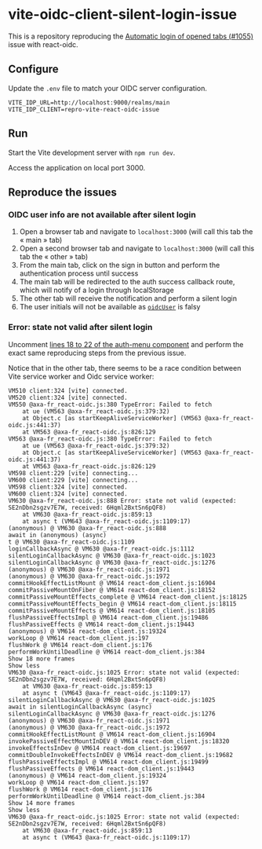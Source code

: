 # vite-oidc-client-silent-login-issue

This is a repository reproducing the [Automatic login of opened tabs (#1055)](https://github.com/AxaFrance/oidc-client/issues/1055) issue with react-oidc.

## Configure

Update the `.env` file to match your OIDC server configuration.

```
VITE_IDP_URL=http://localhost:9000/realms/main
VITE_IDP_CLIENT=repro-vite-react-oidc-issue
```

## Run

Start the Vite development server with `npm run dev`.

Access the application on local port 3000.

## Reproduce the issues

### OIDC user info are not available after silent login

1. Open a browser tab and navigate to `localhost:3000` (will call this tab the « main » tab)
2. Open a second browser tab and navigate to `localhost:3000` (will call this tab the « other » tab)
3. From the main tab, click on the sign in button and perform the authentication process until success
4. The main tab will be redirected to the auth success callback route, which will notify of a login through localStorage
5. The other tab will receive the notification and perform a silent login
6. The user initials will not be available as [`oidcUser`](src/auth-menu/auth-menu.tsx#L28) is falsy

### Error: state not valid after silent login

Uncomment [lines 18 to 22 of the auth-menu component](src/auth-menu/auth-menu.tsx#L18-L22) and perform the exact same reproducing steps from the previous issue.

Notice that in the other tab, there seems to be a race condition between Vite service worker and Oidc service worker:

```
VM510 client:324 [vite] connected.
VM520 client:324 [vite] connected.
VM550 @axa-fr_react-oidc.js:380 TypeError: Failed to fetch
    at ue (VM563 @axa-fr_react-oidc.js:379:32)
    at Object.c [as startKeepAliveServiceWorker] (VM563 @axa-fr_react-oidc.js:441:37)
    at VM563 @axa-fr_react-oidc.js:826:129
VM563 @axa-fr_react-oidc.js:380 TypeError: Failed to fetch
    at ue (VM563 @axa-fr_react-oidc.js:379:32)
    at Object.c [as startKeepAliveServiceWorker] (VM563 @axa-fr_react-oidc.js:441:37)
    at VM563 @axa-fr_react-oidc.js:826:129
VM598 client:229 [vite] connecting...
VM600 client:229 [vite] connecting...
VM598 client:324 [vite] connected.
VM600 client:324 [vite] connected.
VM630 @axa-fr_react-oidc.js:888 Error: state not valid (expected: SE2nDbn2sgzv7E7W, received: 6Hqml2BxtSn6pQF8)
    at VM630 @axa-fr_react-oidc.js:859:13
    at async t (VM643 @axa-fr_react-oidc.js:1109:17)
(anonymous) @ VM630 @axa-fr_react-oidc.js:888
await in (anonymous) (async)
t @ VM630 @axa-fr_react-oidc.js:1109
loginCallbackAsync @ VM630 @axa-fr_react-oidc.js:1112
silentLoginCallbackAsync @ VM630 @axa-fr_react-oidc.js:1023
silentLoginCallbackAsync @ VM630 @axa-fr_react-oidc.js:1276
(anonymous) @ VM630 @axa-fr_react-oidc.js:1971
(anonymous) @ VM630 @axa-fr_react-oidc.js:1972
commitHookEffectListMount @ VM614 react-dom_client.js:16904
commitPassiveMountOnFiber @ VM614 react-dom_client.js:18152
commitPassiveMountEffects_complete @ VM614 react-dom_client.js:18125
commitPassiveMountEffects_begin @ VM614 react-dom_client.js:18115
commitPassiveMountEffects @ VM614 react-dom_client.js:18105
flushPassiveEffectsImpl @ VM614 react-dom_client.js:19486
flushPassiveEffects @ VM614 react-dom_client.js:19443
(anonymous) @ VM614 react-dom_client.js:19324
workLoop @ VM614 react-dom_client.js:197
flushWork @ VM614 react-dom_client.js:176
performWorkUntilDeadline @ VM614 react-dom_client.js:384
Show 18 more frames
Show less
VM630 @axa-fr_react-oidc.js:1025 Error: state not valid (expected: SE2nDbn2sgzv7E7W, received: 6Hqml2BxtSn6pQF8)
    at VM630 @axa-fr_react-oidc.js:859:13
    at async t (VM643 @axa-fr_react-oidc.js:1109:17)
silentLoginCallbackAsync @ VM630 @axa-fr_react-oidc.js:1025
await in silentLoginCallbackAsync (async)
silentLoginCallbackAsync @ VM630 @axa-fr_react-oidc.js:1276
(anonymous) @ VM630 @axa-fr_react-oidc.js:1971
(anonymous) @ VM630 @axa-fr_react-oidc.js:1972
commitHookEffectListMount @ VM614 react-dom_client.js:16904
invokePassiveEffectMountInDEV @ VM614 react-dom_client.js:18320
invokeEffectsInDev @ VM614 react-dom_client.js:19697
commitDoubleInvokeEffectsInDEV @ VM614 react-dom_client.js:19682
flushPassiveEffectsImpl @ VM614 react-dom_client.js:19499
flushPassiveEffects @ VM614 react-dom_client.js:19443
(anonymous) @ VM614 react-dom_client.js:19324
workLoop @ VM614 react-dom_client.js:197
flushWork @ VM614 react-dom_client.js:176
performWorkUntilDeadline @ VM614 react-dom_client.js:384
Show 14 more frames
Show less
VM630 @axa-fr_react-oidc.js:1025 Error: state not valid (expected: SE2nDbn2sgzv7E7W, received: 6Hqml2BxtSn6pQF8)
    at VM630 @axa-fr_react-oidc.js:859:13
    at async t (VM643 @axa-fr_react-oidc.js:1109:17)
```
